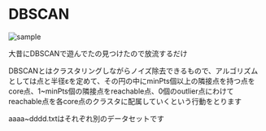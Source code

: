 # DBSCAN

![sample](https://user-images.githubusercontent.com/69905754/222192468-e92c451e-3e9b-40c1-b944-71bd5130ff9b.png)

大昔にDBSCANで遊んでたの見つけたので放流するだけ

DBSCANとはクラスタリングしながらノイズ除去できるもので、アルゴリズムとしては点と半径εを定めて、その円の中にminPts個以上の隣接点を持つ点をcore点、1~minPts個の隣接点をreachable点、0個のoutlier点にわけてreachable点を各core点のクラスタに配属していくという行動をとります

aaaa~dddd.txtはそれぞれ別のデータセットです
